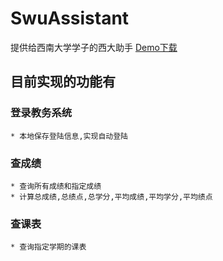 # SwuAssistant

提供给西南大学学子的西大助手
[Demo下载](http://115.28.246.103:8002/app-release.apk) 
## 目前实现的功能有
### 登录教务系统

    * 本地保存登陆信息,实现自动登陆
### 查成绩

    * 查询所有成绩和指定成绩
    * 计算总成绩,总绩点,总学分,平均成绩,平均学分,平均绩点
### 查课表
    * 查询指定学期的课表